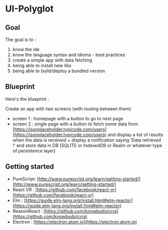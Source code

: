 # UI-Polyglot


## Goal
The goal is to :
1. know the ide
2. know the language syntax and idioms - best practices
3. create a simple app with data fetching
4. being able to install new libs
5. being able to build/deploy a bundled version

## Blueprint
Here's the blueprint :

Create an app with two screens (with routing between them)
- screen 1 : homepage with a button to go to next page
- screen 2 : single page with a button to fetch some data from [https://jsonplaceholder.typicode.com/users](https://jsonplaceholder.typicode.com/users) and display a list of results when the data is received + display a notification saying ‘Data retrieved !’ and store data in DB (SQLITE or IndexedDB or Realm or whatever type of persistence layer)


## Getting started

- PureScript: [http://www.purescript.org/learn/getting-started/](http://www.purescript.org/learn/getting-started/)
- React VR : [https://github.com/facebook/react-vr](https://github.com/facebook/react-vr)
- Elm : [https://guide.elm-lang.org/install.html#elm-reactor](https://guide.elm-lang.org/install.html#elm-reactor)
- ReasonReact : [https://github.com/knowbody/crra](https://github.com/knowbody/crra)
- Electron : [https://electron.atom.io](https://electron.atom.io)
